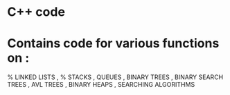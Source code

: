 # C++ code
# Contains code for various functions on :
% LINKED LISTS , 
% STACKS , 
QUEUES , 
BINARY TREES , 
BINARY SEARCH TREES , 
AVL TREES , 
BINARY HEAPS , 
SEARCHING ALGORITHMS
